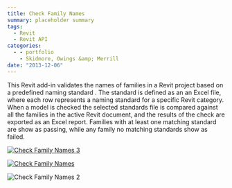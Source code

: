 ```yaml
---
title: Check Family Names
summary: placeholder summary
tags:
  - Revit
  - Revit API
categories:
  - - portfolio
    - Skidmore, Owings &amp; Merrill
date: "2013-12-06"
---
```


This Revit add-in validates the names of families in a Revit project based on a predefined naming standard . The standard is defined as an an Excel file, where each row represents a naming standard for a specific Revit category. When a model is checked the selected standards file is compared against all the families in the active Revit document, and the results of the check are exported as an Excel report. Families with at least one matching standard are show as passing, while any family no matching standards show as failed.

[![Check Family Names 3](http://www.ericanastas.com/wp-content/uploads/2013/12/Check-Family-Names-3-636x445.png)](Check-Family-Names-3.png)

[![Check Family Names](http://www.ericanastas.com/wp-content/uploads/2013/12/Check-Family-Names1-636x348.png)](Check-Family-Names1.png)

![Check Family Names 2](Check-Family-Names-2.png)

